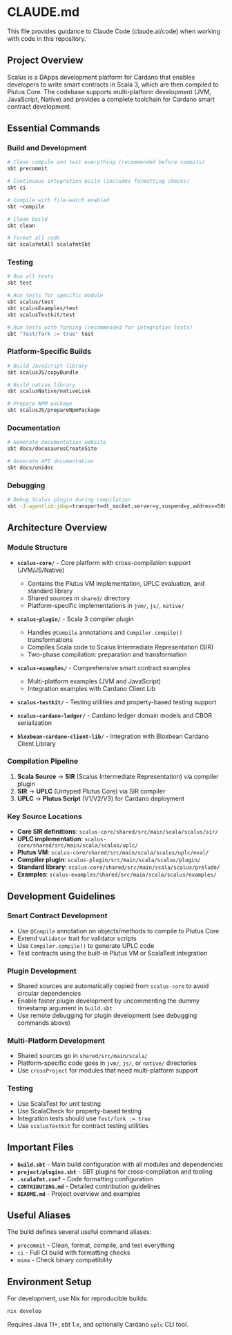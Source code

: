 # CLAUDE.md

This file provides guidance to Claude Code (claude.ai/code) when working with code in this repository.

## Project Overview

Scalus is a DApps development platform for Cardano that enables developers to write smart contracts in Scala 3, which are then compiled to Plutus Core. The codebase supports multi-platform development (JVM, JavaScript, Native) and provides a complete toolchain for Cardano smart contract development.

## Essential Commands

### Build and Development
```bash
# Clean compile and test everything (recommended before commits)
sbt precommit

# Continuous integration build (includes formatting checks)
sbt ci

# Compile with file-watch enabled
sbt ~compile

# Clean build
sbt clean

# Format all code
sbt scalafmtAll scalafmtSbt
```

### Testing
```bash
# Run all tests
sbt test

# Run tests for specific module
sbt scalus/test
sbt scalusExamples/test
sbt scalusTestkit/test

# Run tests with forking (recommended for integration tests)
sbt "Test/fork := true" test
```

### Platform-Specific Builds
```bash
# Build JavaScript library
sbt scalusJS/copyBundle

# Build native library
sbt scalusNative/nativeLink

# Prepare NPM package
sbt scalusJS/prepareNpmPackage
```

### Documentation
```bash
# Generate documentation website
sbt docs/docusaurusCreateSite

# Generate API documentation
sbt docs/unidoc
```

### Debugging
```bash
# Debug Scalus plugin during compilation
sbt -J-agentlib:jdwp=transport=dt_socket,server=y,suspend=y,address=5005 compile
```

## Architecture Overview

### Module Structure

- **`scalus-core/`** - Core platform with cross-compilation support (JVM/JS/Native)
  - Contains the Plutus VM implementation, UPLC evaluation, and standard library
  - Shared sources in `shared/` directory
  - Platform-specific implementations in `jvm/`, `js/`, `native/`

- **`scalus-plugin/`** - Scala 3 compiler plugin
  - Handles `@Compile` annotations and `Compiler.compile()` transformations
  - Compiles Scala code to Scalus Intermediate Representation (SIR)
  - Two-phase compilation: preparation and transformation

- **`scalus-examples/`** - Comprehensive smart contract examples
  - Multi-platform examples (JVM and JavaScript)
  - Integration examples with Cardano Client Lib

- **`scalus-testkit/`** - Testing utilities and property-based testing support

- **`scalus-cardano-ledger/`** - Cardano ledger domain models and CBOR serialization

- **`bloxbean-cardano-client-lib/`** - Integration with Bloxbean Cardano Client Library

### Compilation Pipeline

1. **Scala Source** → **SIR** (Scalus Intermediate Representation) via compiler plugin
2. **SIR** → **UPLC** (Untyped Plutus Core) via SIR compiler
3. **UPLC** → **Plutus Script** (V1/V2/V3) for Cardano deployment

### Key Source Locations

- **Core SIR definitions**: `scalus-core/shared/src/main/scala/scalus/sir/`
- **UPLC implementation**: `scalus-core/shared/src/main/scala/scalus/uplc/`
- **Plutus VM**: `scalus-core/shared/src/main/scala/scalus/uplc/eval/`
- **Compiler plugin**: `scalus-plugin/src/main/scala/scalus/plugin/`
- **Standard library**: `scalus-core/shared/src/main/scala/scalus/prelude/`
- **Examples**: `scalus-examples/shared/src/main/scala/scalus/examples/`

## Development Guidelines

### Smart Contract Development

- Use `@Compile` annotation on objects/methods to compile to Plutus Core
- Extend `Validator` trait for validator scripts
- Use `Compiler.compile()` to generate UPLC code
- Test contracts using the built-in Plutus VM or ScalaTest integration

### Plugin Development

- Shared sources are automatically copied from `scalus-core` to avoid circular dependencies
- Enable faster plugin development by uncommenting the dummy timestamp argument in `build.sbt`
- Use remote debugging for plugin development (see debugging commands above)

### Multi-Platform Development

- Shared sources go in `shared/src/main/scala/`
- Platform-specific code goes in `jvm/`, `js/`, or `native/` directories
- Use `crossProject` for modules that need multi-platform support

### Testing

- Use ScalaTest for unit testing
- Use ScalaCheck for property-based testing
- Integration tests should use `Test/fork := true`
- Use `scalusTestkit` for contract testing utilities

## Important Files

- **`build.sbt`** - Main build configuration with all modules and dependencies
- **`project/plugins.sbt`** - SBT plugins for cross-compilation and tooling
- **`.scalafmt.conf`** - Code formatting configuration
- **`CONTRIBUTING.md`** - Detailed contribution guidelines
- **`README.md`** - Project overview and examples

## Useful Aliases

The build defines several useful command aliases:
- `precommit` - Clean, format, compile, and test everything
- `ci` - Full CI build with formatting checks
- `mima` - Check binary compatibility

## Environment Setup

For development, use Nix for reproducible builds:
```bash
nix develop
```

Requires Java 11+, sbt 1.x, and optionally Cardano `uplc` CLI tool.